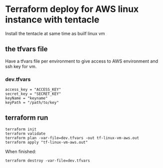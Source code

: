 # Terraform deploy for AWS linux instance with tentacle

Install the tentacle at same time as builf linux vm

## the tfvars file

Have a tfvars file per environment to give access to AWS environment and ssh key for vm.

### dev.tfvars

```
access_key = "ACCESS_KEY"
secret_key = "SECRET_KEY"
keyName = "keyname"
keyPath = "/path/to/key"
```

## terraform run
```
terraform init
terraform validate
terraform plan -var-file=dev.tfvars -out tf-linux-vm-aws.out
terraform apply "tf-linux-vm-aws.out"
```

When finished:
```
terraform destroy -var-file=dev.tfvars
```
